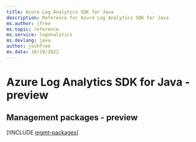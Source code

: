 ```yaml
---
title: Azure Log Analytics SDK for Java
description: Reference for Azure Log Analytics SDK for Java
ms.author: jfree
ms.topic: reference
ms.service: loganalytics
ms.devlang: java
author: joshfree
ms.data: 10/19/2022
---
```

# Azure Log Analytics SDK for Java - preview

## Management packages - preview
[!INCLUDE [mgmt-packages](log-analytics-mgmt-index.md)]